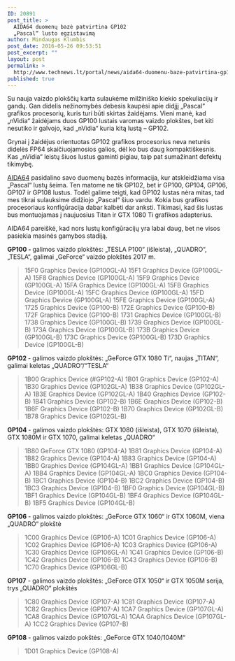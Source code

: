 ```yaml
---
ID: 20891
post_title: >
  AIDA64 duomenų bazė patvirtina GP102
  „Pascal“ lusto egzistavimą
author: Mindaugas Klumbis
post_date: 2016-05-26 09:53:51
post_excerpt: ""
layout: post
permalink: >
  http://www.technews.lt/portal/news/aida64-duomenu-baze-patvirtina-gp102-pascal-lusto-egzistavima/
published: true
---
```

Su nauja vaizdo plokščių karta sulaukėme milžiniško kiekio spekuliacijų ir gandų. Gan didelis nežinomybės debesis kaupėsi apie didįjį „Pascal“ grafikos procesorių, kuris turi būti skirtas žaidėjams. Vieni manė, kad „nVidia“ žaidėjams duos GP100 lustais varomas vaizdo plokštes, bet kiti nesutiko ir galvojo, kad „nVidia“ kuria kitą lustą – GP102.

Grynai į žaidėjus orientuotas GP102 grafikos procesorius neva neturės didelės FP64 skaičiuojamosios galios, dėl ko bus daug kompaktiškesnis. Kas „nVidia“ leistų šiuos lustus gaminti pigiau, taip pat sumažinant defektų tikimybę.

<a href="https://www.facebook.com/AIDA64/posts/1279431795419258">AIDA64</a> pasidalino savo duomenų bazės informacija, kur atskleidžiama visa „Pascal“ lustų šeima. Ten matome ne tik GP102, bet ir GP100, GP104, GP106, GP107 ir GP108 lustus. Todėl galime teigti, kad GP102 lustas nėra mitas, tad mes tikrai sulauksime didžiojo „Pascal“ šiuo vardu. Kokia bus grafikos procesoriaus konfigūracija dabar kalbėti dar anksti. Tikimasi, kad šis lustas bus montuojamas į naujuosius Titan ir GTX 1080 Ti grafikos adapterius.

AIDA64 pareiškė, kad nors lustų konfigūracijų yra labai daug, bet ne visos pasiekia masinės gamybos stadiją.

<strong>GP100 - </strong>galimos vaizdo plokštės: „TESLA P100“ (išleista), „QUADRO“, „TESLA“, galimai „GeForce“ vaizdo plokštės 2017 m.
<blockquote>15F0 Graphics Device (GP100GL-A)
15F1 Graphics Device (GP100GL-A)
15F8 Graphics Device (GP100GL-A)
15F9 Graphics Device (GP100GL-A)
15FA Graphics Device (GP100GL-A)
15FB Graphics Device (GP100GL-A)
15FC Graphics Device (GP100GL-A)
15FD Graphics Device (GP100GL-A)
15FE Graphics Device (GP100GL-A)
1725 Graphics Device (GP100-B)
172E Graphics Device (GP100-B)
172F Graphics Device (GP100-B)
1731 Graphics Device (GP100GL-B)
1738 Graphics Device (GP100GL-B)
1739 Graphics Device (GP100GL-B)
173A Graphics Device (GP100GL-B)
173B Graphics Device (GP100GL-B)
173C Graphics Device (GP100GL-B)
173D Graphics Device (GP100GL-B)</blockquote>
<strong>GP102 </strong>- galimos vaizdo plokštės: „GeForce GTX 1080 Ti“, naujas „TITAN“, galimai keletas „QUADRO“/“TESLA“
<blockquote>1B00 Graphics Device (‪#‎GP102‬-A)
1B01 Graphics Device (GP102-A)
1B30 Graphics Device (GP102GL-A)
1B38 Graphics Device (GP102GL-A)
1B3E Graphics Device (GP102GL-A)
1B40 Graphics Device (GP102-B)
1B41 Graphics Device (GP102-B)
1B6E Graphics Device (GP102-B)
1B6F Graphics Device (GP102-B)
1B70 Graphics Device (GP102GL-B)
1B78 Graphics Device (GP102GL-B)</blockquote>
<strong>GP104 </strong>- galimos vaizdo plokštės: GTX 1080 (išleista), GTX 1070 (išleista), GTX 1080M ir GTX 1070, galimai keletas „QUADRO“
<blockquote>1B80 GeForce GTX 1080 (GP104-A)
1B81 Graphics Device (GP104-A)
1B82 Graphics Device (GP104-A)
1B83 Graphics Device (GP104-A)
1BB0 Graphics Device (GP104GL-A)
1BB1 Graphics Device (GP104GL-A)
1BB4 Graphics Device (GP104GL-A)
1BC0 Graphics Device (GP104-B)
1BC1 Graphics Device (GP104-B)
1BC2 Graphics Device (GP104-B)
1BC3 Graphics Device (GP104-B)
1BF0 Graphics Device (GP104GL-B)
1BF1 Graphics Device (GP104GL-B)
1BF4 Graphics Device (GP104GL-B)
1BF5 Graphics Device (GP104GL-B)</blockquote>
<strong>GP106 </strong>- galimos vaizdo plokštės: „GeForce GTX 1060“ ir GTX 1060M, viena „QUADRO“ plokštė
<blockquote>1C00 Graphics Device (GP106-A)
1C01 Graphics Device (GP106-A)
1C02 Graphics Device (GP106-A)
1C03 Graphics Device (GP106-A)
1C30 Graphics Device (GP106GL-A)
1C41 Graphics Device (GP106-B)
1C42 Graphics Device (GP106-B)
1C43 Graphics Device (GP106-B)
1C70 Graphics Device (GP106GL-B)</blockquote>
<strong>GP107</strong> - galimos vaizdo plokštės: „GeForce GTX 1050“ ir GTX 1050M serija, trys „QUADRO“ plokštės
<blockquote>1C80 Graphics Device (GP107-A)
1C81 Graphics Device (GP107-A)
1C82 Graphics Device (GP107-A)
1CA7 Graphics Device (GP107GL-A)
1CA8 Graphics Device (GP107GL-A)
1CAA Graphics Device (GP107GL-A)
1CC2 Graphics Device (GP107-B)</blockquote>
<strong>GP108 </strong>- galimos vaizdo pokštės: „GeForce GTX 1040/1040M“
<blockquote>1D01 Graphics Device (GP108-A)</blockquote>